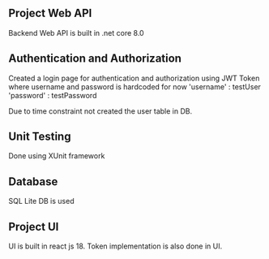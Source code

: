 ## Project Web API
Backend Web API is built in .net core 8.0 

## Authentication and Authorization
Created a login page for authentication and authorization using JWT Token where username and password is hardcoded for now 
'username' : testUser
'password' : testPassword

Due to time constraint not created the user table in DB.

## Unit Testing
Done using XUnit framework

## Database
SQL Lite DB is used

## Project UI
UI is built in react js 18.
Token implementation is also done in UI.


